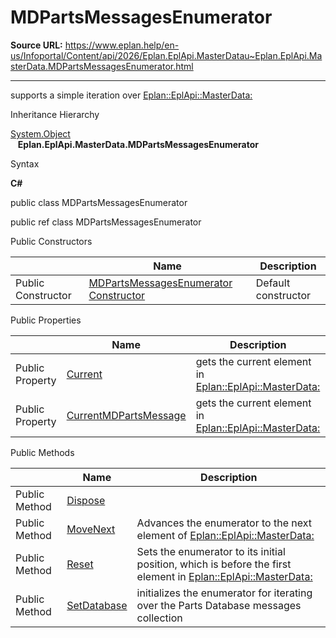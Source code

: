 # MDPartsMessagesEnumerator

**Source URL:** https://www.eplan.help/en-us/Infoportal/Content/api/2026/Eplan.EplApi.MasterDatau~Eplan.EplApi.MasterData.MDPartsMessagesEnumerator.html

---

supports a simple iteration over [Eplan::EplApi::MasterData:](Eplan.EplApi.MasterDatau~Eplan.EplApi.MasterData.MDPartsDatabaseMessages.html)

Inheritance Hierarchy

[System.Object](#)  
   **Eplan.EplApi.MasterData.MDPartsMessagesEnumerator**

Syntax

**C#**



public class MDPartsMessagesEnumerator

public ref class MDPartsMessagesEnumerator

Public Constructors

|  | Name | Description |
| --- | --- | --- |
| Public Constructor | [MDPartsMessagesEnumerator Constructor](Eplan.EplApi.MasterDatau~Eplan.EplApi.MasterData.MDPartsMessagesEnumerator~_ctor.html) | Default constructor |



Public Properties

|  | Name | Description |
| --- | --- | --- |
| Public Property | [Current](Eplan.EplApi.MasterDatau~Eplan.EplApi.MasterData.MDPartsMessagesEnumerator~Current.html) | gets the current element in [Eplan::EplApi::MasterData:](Eplan.EplApi.MasterDatau~Eplan.EplApi.MasterData.MDPartsDatabaseMessages.html) |
| Public Property | [CurrentMDPartsMessage](Eplan.EplApi.MasterDatau~Eplan.EplApi.MasterData.MDPartsMessagesEnumerator~CurrentMDPartsMessage.html) | gets the current element in [Eplan::EplApi::MasterData:](Eplan.EplApi.MasterDatau~Eplan.EplApi.MasterData.MDPartsDatabaseMessages.html) |



Public Methods

|  | Name | Description |
| --- | --- | --- |
| Public Method | [Dispose](Eplan.EplApi.MasterDatau~Eplan.EplApi.MasterData.MDPartsMessagesEnumerator~Dispose().html) |  |
| Public Method | [MoveNext](Eplan.EplApi.MasterDatau~Eplan.EplApi.MasterData.MDPartsMessagesEnumerator~MoveNext.html) | Advances the enumerator to the next element of [Eplan::EplApi::MasterData:](Eplan.EplApi.MasterDatau~Eplan.EplApi.MasterData.MDPartsDatabaseMessages.html) |
| Public Method | [Reset](Eplan.EplApi.MasterDatau~Eplan.EplApi.MasterData.MDPartsMessagesEnumerator~Reset.html) | Sets the enumerator to its initial position, which is before the first element in [Eplan::EplApi::MasterData:](Eplan.EplApi.MasterDatau~Eplan.EplApi.MasterData.MDPartsDatabaseMessages.html) |
| Public Method | [SetDatabase](Eplan.EplApi.MasterDatau~Eplan.EplApi.MasterData.MDPartsMessagesEnumerator~SetDatabase.html) | initializes the enumerator for iterating over the Parts Database messages collection |


